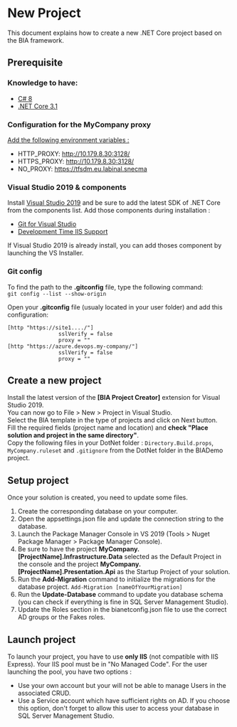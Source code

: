 # New Project
This document explains how to create a new .NET Core project based on the BIA framework.<br/>

## Prerequisite

### Knowledge to have:
* [C# 8](https://docs.microsoft.com/fr-fr/dotnet/csharp/)
* [.NET Core 3.1](https://docs.microsoft.com/fr-fr/dotnet/core/)

### Configuration for the MyCompany proxy
[Add the following environment variables :](https://www.architectryan.com/2018/08/31/how-to-change-environment-variables-on-windows-10/)  
* HTTP_PROXY: http://10.179.8.30:3128/
* HTTPS_PROXY: http://10.179.8.30:3128/
* NO_PROXY: https://tfsdm.eu.labinal.snecma

### Visual Studio 2019 & components
Install [Visual Studio 2019](https://visualstudio.microsoft.com/fr/vs/) and be sure to add the latest SDK of .NET Core from the components list.
Add those components during installation :
- [Git for Visual Studio](https://subscription.packtpub.com/book/programming/9781789530094/9/ch09lvl1sec71/installing-git-for-visual-studio-2019)
- [Development Time IIS Support](https://devblogs.microsoft.com/aspnet/development-time-iis-support-for-asp-net-core-applications/)

If Visual Studio 2019 is already install, you can add thoses component by launching the VS Installer.

### Git config
To find the path to the **.gitconfig** file, type the following command:  
`git config --list --show-origin`  

Open your **.gitconfig** file (usualy located in your user folder) and add this configuration:
```
[http "https://site1..../"]
                sslVerify = false
                proxy = ""
[http "https://azure.devops.my-company/"]
                sslVerify = false
                proxy = ""
```


## Create a new project
Install the latest version of the **[BIA Project Creator]** extension for Visual Studio 2019.  
You can now go to File > New > Project in Visual Studio.  
Select the BIA template in the type of projects and click on Next button.  
Fill the required fields (project name and location) and **check "Place solution and project in the same directory"**.  
Copy the following files in your DotNet folder : `Directory.Build.props`, `MyCompany.ruleset` and `.gitignore` from the DotNet folder in the BIADemo project.

## Setup project
Once your solution is created, you need to update some files.  
1. Create the corresponding database on your computer. 
2. Open the appsettings.json file and update the connection string to the database.
3. Launch the Package Manager Console in VS 2019 (Tools > Nuget Package Manager > Package Manager Console).
4. Be sure to have the project **MyCompany.[ProjectName].Infrastructure.Data** selected as the Default Project in the console and the project **MyCompany.[ProjectName].Presentation.Api** as the Startup Project of your solution.
5. Run the **Add-Migration** command to initialize the migrations for the database project. `Add-Migration [nameOfYourMigration]`
6. Run the **Update-Database** command to update you database schema (you can check if everything is fine in SQL Server Management Studio).
7. Update the Roles section in the bianetconfig.json file to use the correct AD groups or the Fakes roles.

## Launch project

To launch your project, you have to use **only IIS** (not compatible with IIS Express).
Your IIS pool must be in "No Managed Code".
For the user launching the pool, you have two options :
- Use your own account but your will not be able to manage Users in the associated CRUD.
- Use a Service account which have sufficient rights on AD. If you choose this option, don't forget to allow this user to access your database in SQL Server Management Studio.